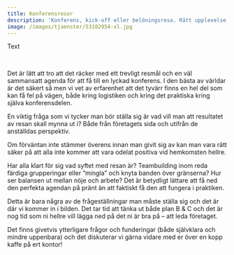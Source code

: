 ```yaml
---
title: Konferensresor
description: 'Konferens, kick-off eller belöningsresa. Rätt upplevelse för din grupp.'
image: /images/tjaenster/53102954-xl.jpg
---
```


Text

&nbsp;

Det &auml;r l&auml;tt att tro att det r&auml;cker med ett trevligt resm&aring;l och en v&auml;l sammansatt agenda för att f&aring; till en lyckad konferens. I den b&auml;sta av v&auml;rldar &auml;r det s&auml;kert s&aring; men vi vet av erfarenhet att det tyv&auml;rr finns en hel del som kan f&aring; fel p&aring; v&auml;gen, b&aring;de kring logistiken och kring det praktiska kring sj&auml;lva konferensdelen.

En viktig fr&aring;ga som vi tycker man bör st&auml;lla sig &auml;r vad vill man att resultatet av resan skall mynna ut i? B&aring;de fr&aring;n företagets sida och utifr&aring;n de anst&auml;lldas perspektiv.

Om förv&auml;ntan inte st&auml;mmer överens innan man givit sig av kan man vara r&auml;tt s&auml;ker p&aring; att alla inte kommer att vara odelat positiva vid hemkomsten hellre.

Har alla klart för sig vad syftet med resan &auml;r? Teambuilding inom reda f&auml;rdiga grupperingar eller ”mingla” och knyta banden över gr&auml;nserna? Hur ser balansen ut mellan nöje och arbete? Det &auml;r betydligt l&auml;ttare att f&aring; ned den perfekta agendan p&aring; pr&auml;nt &auml;n att faktiskt f&aring; den att fungera i praktiken.

Detta &auml;r bara n&aring;gra av de fr&aring;gest&auml;llningar man m&aring;ste st&auml;lla sig och det &auml;r d&auml;r vi kommer in i bilden. Det tar tid att t&auml;nka ut b&aring;de plan B & C och det &auml;r nog tid som ni hellre vill l&auml;gga ned p&aring; det ni &auml;r bra p&aring; – att leda företaget.

Det finns givetvis ytterligare fr&aring;gor och funderingar (b&aring;de sj&auml;lvklara och mindre uppenbara) och det diskuterar vi g&auml;rna vidare med er över en kopp kaffe p&aring; ert kontor\!